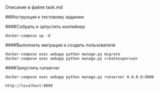 Описание в файле task.md

##Инструкция к тестовому заданию

####Собрать и запустить контейнер
```
docker-compose up -d
```

####Выполнить миграции и создать пользователя
```
docker-compose exec webapp python manage.py migrate
docker-compose exec webapp python manage.py createsuperuser
```

####Запустить runserver
```
docker-compose exec webapp python manage.py runserver 0.0.0.0:8000
```

```
http://localhost:8099
```